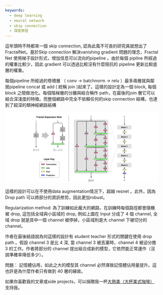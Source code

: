 ```yaml
---
keywords:
  - deep learning
  - neural network
  - skip connection
  - 深度學習
---
```


這年頭時不時都來一個 skip connection, 認為此風不可長的研究員就想出了 FractalNet。基於Skip connection 解決vanishing gradient 問題的理念，Fractal Net 使用梯子設計形式，增加信息可以流向的pipeline 。由於每個 pipline 所經過的權重比較少，因此 gradient 可以透過比較沒有什麼阻抗的 pipeline 更新比較底層的權重。

每個pipeline 所經過的卷積層 （ conv → batchnorm → relu ）最多兩層就與鄰居pipeline concat 或 add ( 統稱 join )起來了。這樣的設計定為一個 block, 每個block 之間做池化。每個階梯層的分離與結合稱作 path，在最後的join 層它可以結合深淺度的特徵。而整個網路中完全不依賴任何的skip connection 結構，也達到了超深的類神經網路結構

![](https://raw.githubusercontent.com/theblackcat102/theblackcat102.github.io/master/images/fractal.png)

這樣的設計可以在不使用data augmentation情況下，超越 resnet 。此外，因為Drop path 可以將部分的資訊修剪，因此更加robust。

Regularization method: 為了訓練如此龐大的網路，在訓練時每個路徑都會隨機被 drop, 這包括全域與小區域的 drop, 例如上圖在 Input 分成了 4 個 channel, 全域 drop 就是其中一個 channel 被停掉，小區域則是大 channel 下被切分的channel。

作者在最後結語說為何這樣的設計有 student teacher 形式的關鍵在使用 drop path 。假設 channel 3 是比 4 深, 當 channel 3 被丟棄時，channel 4 被迫分擔 3 的工作。作者將部分的 channel 提出組合成新的模型，它依然能正常運作（沒說準確率降低多少）。

問題： 記憶體佔用，如此之大的模型其 channel 必然導致記憶體佔用量提升。這也許是為什麼作者只有做到 40 層的緣故。

如果你喜歡我的文章或side projects，可以捐贈我一杯[大熱美（大杯美式咖啡）](https://www.buymeacoffee.com/theblackcat102)支持我。